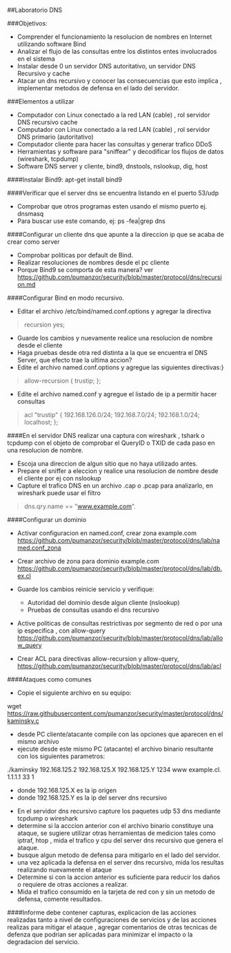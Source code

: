 ##Laboratorio DNS

###Objetivos:

* Comprender el funcionamiento la resolucion de nombres en Internet utilizando software Bind
* Analizar el flujo de las consultas entre los distintos entes involucrados en el sistema
* Instalar desde 0 un servidor DNS autoritativo, un servidor DNS Recursivo y cache
* Atacar un dns recursivo y conocer las consecuencias que esto implica , implementar metodos de defensa en el lado del servidor.

###Elementos a utilizar

* Computador con Linux conectado a la red LAN (cable) , rol servidor DNS recursivo cache
* Computador con Linux conectado a la red LAN (cable) , rol servidor DNS primario (autoritativo)
* Computador cliente para hacer las consultas y generar trafico DDoS
* Herramientas y software para "sniffear" y decodificar los flujos de datos (wireshark, tcpdump)
* Software DNS server y cliente, bind9, dnstools, nslookup, dig, host

####Instalar Bind9: apt-get install bind9

####Verificar que el server dns se encuentra listando en el puerto 53/udp
- Comprobar que otros programas esten usando el mismo puerto ej. dnsmasq
- Para buscar use este comando, ej:  ps -fea|grep dns

####Configurar un cliente dns que apunte a la direccion ip que se acaba de crear como server

- Comprobar politicas por default de Bind.
- Realizar resoluciones de nombres desde el pc cliente
- Porque Bind9 se comporta de esta manera? ver https://github.com/pumanzor/security/blob/master/protocol/dns/recursion.md

####Configurar Bind en modo recursivo.
- Editar el archivo /etc/bind/named.conf.options y agregar la directiva

> recursion yes;

- Guarde los cambios y nuevamente realice una resolucion de nombre desde el cliente
- Haga pruebas desde otra red distinta a la que se encuentra el DNS Server, que efecto trae la ultima accion?
- Edite el archivo named.conf.options y agregue las siguientes directivas:}

> allow-recursion { trustip; };

- Edite el archivo named.conf y agregue el listado de ip a permitir hacer consultas

> acl "trustip" {
192.168.126.0/24; 192.168.7.0/24; 192.168.1.0/24; localhost;
};

####En el servidor DNS realizar una captura con wireshark , tshark o tcpdump con el objeto de comprobar el QueryID o TXID de cada paso en una resolucion de nombre.

- Escoja una direccion de algun sitio que no haya utilizado antes.
- Prepare el sniffer a eleccion y realice una resolucion de nombre desde el cliente por ej con nslookup
- Capture el trafico DNS en un archivo .cap o .pcap para analizarlo, en wireshark puede usar el filtro

> dns.qry.name == "www.example.com".

####Configurar un dominio

* Activar configuracion en named.conf, crear zona example.com
https://github.com/pumanzor/security/blob/master/protocol/dns/lab/named.conf_zona

* Crear archivo de zona para dominio example.com
https://github.com/pumanzor/security/blob/master/protocol/dns/lab/db.ex.cl

* Guarde los cambios reinicie servicio y verifique:
  - Autoridad del dominio desde algun cliente (nslookup)
  - Pruebas de consultas usando el dns recursivo
* Active politicas de consultas restrictivas por segmento de red o por una ip especifica , con allow-query
https://github.com/pumanzor/security/blob/master/protocol/dns/lab/allow_query

* Crear ACL para directivas allow-recursion y allow-query, https://github.com/pumanzor/security/blob/master/protocol/dns/lab/acl

####Ataques como comunes

* Copie el siguiente archivo en su equipo:

wget https://raw.githubusercontent.com/pumanzor/security/master/protocol/dns/kaminsky.c

* desde PC cliente/atacante compile con las opciones que aparecen en el mismo archivo
* ejecute desde este mismo PC (atacante) el archivo binario resultante con los siguientes parametros:

./kaminsky 192.168.125.2 192.168.125.X 192.168.125.Y 1234 www example.cl. 1.1.1.1 33 1

  - donde 192.168.125.X es la ip origen
  - donde 192.168.125.Y es la ip del server dns recursivo
  
* En el servidor dns recursivo capture los paquetes udp 53 dns mediante tcpdump o wireshark
* determine si la acccion anterior con el archivo binario constituye una ataque, se sugiere utilizar otras herramientas de medicion tales como iptraf, htop , mida el trafico y cpu del server dns recursivo que genera el ataque.
* busque algun metodo de defensa para mitigarlo en el lado del servidor.
* una vez aplicada la defensa en el server dns recursivo, mida los resultas realizando nuevamente el ataque
* Determine si con la accion anterior es suficiente para reducir los daños o requiere de otras acciones a realizar.
* Mida el trafico consumido en la tarjeta de red con y sin un metodo de defensa, comente resultados.

####Informe debe contener capturas, explicacion de las acciones realizadas tanto a nivel de configuraciones de servicios y de las acciones realizas para mitigar el ataque , agregar comentarios de otras tecnicas de defenza que podrian ser aplicadas para minimizar el impacto o la degradacion del servicio.





